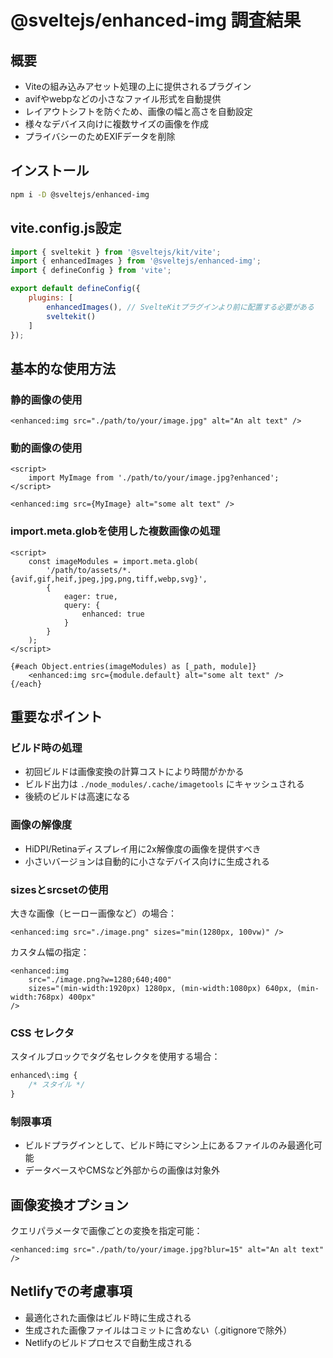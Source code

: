# @sveltejs/enhanced-img 調査結果

## 概要

- Viteの組み込みアセット処理の上に提供されるプラグイン
- avifやwebpなどの小さなファイル形式を自動提供
- レイアウトシフトを防ぐため、画像の幅と高さを自動設定
- 様々なデバイス向けに複数サイズの画像を作成
- プライバシーのためEXIFデータを削除

## インストール

```bash
npm i -D @sveltejs/enhanced-img
```

## vite.config.js設定

```javascript
import { sveltekit } from '@sveltejs/kit/vite';
import { enhancedImages } from '@sveltejs/enhanced-img';
import { defineConfig } from 'vite';

export default defineConfig({
	plugins: [
		enhancedImages(), // SvelteKitプラグインより前に配置する必要がある
		sveltekit()
	]
});
```

## 基本的な使用方法

### 静的画像の使用

```svelte
<enhanced:img src="./path/to/your/image.jpg" alt="An alt text" />
```

### 動的画像の使用

```svelte
<script>
	import MyImage from './path/to/your/image.jpg?enhanced';
</script>

<enhanced:img src={MyImage} alt="some alt text" />
```

### import.meta.globを使用した複数画像の処理

```svelte
<script>
	const imageModules = import.meta.glob(
		'/path/to/assets/*.{avif,gif,heif,jpeg,jpg,png,tiff,webp,svg}',
		{
			eager: true,
			query: {
				enhanced: true
			}
		}
	);
</script>

{#each Object.entries(imageModules) as [_path, module]}
	<enhanced:img src={module.default} alt="some alt text" />
{/each}
```

## 重要なポイント

### ビルド時の処理

- 初回ビルドは画像変換の計算コストにより時間がかかる
- ビルド出力は `./node_modules/.cache/imagetools` にキャッシュされる
- 後続のビルドは高速になる

### 画像の解像度

- HiDPI/Retinaディスプレイ用に2x解像度の画像を提供すべき
- 小さいバージョンは自動的に小さなデバイス向けに生成される

### sizesとsrcsetの使用

大きな画像（ヒーロー画像など）の場合：

```svelte
<enhanced:img src="./image.png" sizes="min(1280px, 100vw)" />
```

カスタム幅の指定：

```svelte
<enhanced:img
	src="./image.png?w=1280;640;400"
	sizes="(min-width:1920px) 1280px, (min-width:1080px) 640px, (min-width:768px) 400px"
/>
```

### CSS セレクタ

スタイルブロックでタグ名セレクタを使用する場合：

```css
enhanced\:img {
	/* スタイル */
}
```

### 制限事項

- ビルドプラグインとして、ビルド時にマシン上にあるファイルのみ最適化可能
- データベースやCMSなど外部からの画像は対象外

## 画像変換オプション

クエリパラメータで画像ごとの変換を指定可能：

```svelte
<enhanced:img src="./path/to/your/image.jpg?blur=15" alt="An alt text" />
```

## Netlifyでの考慮事項

- 最適化された画像はビルド時に生成される
- 生成された画像ファイルはコミットに含めない（.gitignoreで除外）
- Netlifyのビルドプロセスで自動生成される
